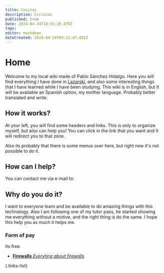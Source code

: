 ```yaml
---
title: Cositas
description: Curiosas
published: true
date: 2024-04-24T10:55:28.879Z
tags: 
editor: markdown
dateCreated: 2024-04-24T09:12:47.891Z
---
```


# Home
Welcome to my local wiki made of Pablo Sánchez Hidalgo. Here you will find everything I have done in [Lazarski](https://www.lazarski.pl/en), and also some interesting things that I have learned while I have been studying.
This wiki is in English, but It will be available an Spanish option, my mother language. Probably better translated and write.

## How it works?
At your left, you will find some headers and links. This is only to organize myself, but also can help you! You can click in the link that you want and It will redirect you to that zone. 

Also its probably that there is some menus over here, but right now it's not possible to do it.

## How can I help?
You can contact me via e-mail to:

## Why do you do it?
I want to everyone learn and be available to do amazing things with this technology. Also I am following one of my tutor pass, he started showing me everything without a motive, and the right thing is do the same. I hope this help you as much it helps me.

### Form of pay
Its free.

- [**Firewalls** _Everyting about firewalls_](/home/firewalls)

{.links-list}
